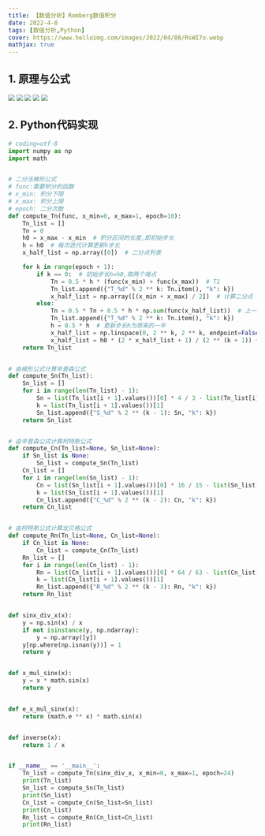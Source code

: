 ```yaml
---
title: 【数值分析】Romberg数值积分
date: 2022-4-8
tags: [数值分析,Python]
cover: https://www.helloimg.com/images/2022/04/08/RsWI7o.webp
mathjax: true
---
```




## 1. 原理与公式

<img src="https://www.helloimg.com/images/2022/04/08/RsWWn5.png" style="zoom: 80%;" />

<img src="https://www.helloimg.com/images/2022/04/08/RsWcBm.png" style="zoom:80%;" />

<img src="https://www.helloimg.com/images/2022/04/08/RsWvvc.png" style="zoom:80%;" />

<img src="https://www.helloimg.com/images/2022/04/08/RsWNer.png" style="zoom:80%;" />

<img src="https://www.helloimg.com/images/2022/04/08/RsWQTT.png" style="zoom:80%;" />

## 2. Python代码实现

```python
# coding=utf-8
import numpy as np
import math


# 二分法梯形公式
# func:需要积分的函数
# x_min: 积分下限
# x_max: 积分上限
# epoch: 二分次数
def compute_Tn(func, x_min=0, x_max=1, epoch=10):
    Tn_list = []
    Tn = 0
    h0 = x_max - x_min  # 积分区间的长度,即初始步长
    h = h0  # 每次迭代计算更新h步长
    x_half_list = np.array([0])  # 二分点列表

    for k in range(epoch + 1):
        if k == 0:  # 初始步长h=h0,取两个端点
            Tn = 0.5 * h * (func(x_min) + func(x_max))  # T1
            Tn_list.append({"T_%d" % 2 ** k: Tn.item(), "k": k})
            x_half_list = np.array([(x_min + x_max) / 2])  # 计算二分点
        else:
            Tn = 0.5 * Tn + 0.5 * h * np.sum(func(x_half_list))  # 上一轮的T2n = 0.5*Tn + 0.5*h*二分点处的函数值之和
            Tn_list.append({"T_%d" % 2 ** k: Tn.item(), "k": k})
            h = 0.5 * h  # 更新步长h为原来的一半
            x_half_list = np.linspace(0, 2 ** k, 2 ** k, endpoint=False)  # 计算下一轮所需的二分点，一共有2^k个点,0,1,2,...2^k-1
            x_half_list = h0 * (2 * x_half_list + 1) / (2 ** (k + 1)) + x_min  # X_(k+1/2)=a + (b-a)*(2n+1)/2^(k+1)
    return Tn_list


# 由梯形公式计算辛普森公式
def compute_Sn(Tn_list):
    Sn_list = []
    for i in range(len(Tn_list) - 1):
        Sn = list(Tn_list[i + 1].values())[0] * 4 / 3 - list(Tn_list[i].values())[0] / 3
        k = list(Tn_list[i + 1].values())[1]
        Sn_list.append({"S_%d" % 2 ** (k - 1): Sn, "k": k})
    return Sn_list


# 由辛普森公式计算柯特斯公式
def compute_Cn(Tn_list=None, Sn_list=None):
    if Sn_list is None:
        Sn_list = compute_Sn(Tn_list)
    Cn_list = []
    for i in range(len(Sn_list) - 1):
        Cn = list(Sn_list[i + 1].values())[0] * 16 / 15 - list(Sn_list[i].values())[0] / 15
        k = list(Sn_list[i + 1].values())[1]
        Cn_list.append({"C_%d" % 2 ** (k - 2): Cn, "k": k})
    return Cn_list


# 由柯特斯公式计算龙贝格公式
def compute_Rn(Tn_list=None, Cn_list=None):
    if Cn_list is None:
        Cn_list = compute_Cn(Tn_list)
    Rn_list = []
    for i in range(len(Cn_list) - 1):
        Rn = list(Cn_list[i + 1].values())[0] * 64 / 63 - list(Cn_list[i].values())[0] / 63
        k = list(Cn_list[i + 1].values())[1]
        Rn_list.append({"R_%d" % 2 ** (k - 3): Rn, "k": k})
    return Rn_list


def sinx_div_x(x):
    y = np.sin(x) / x
    if not isinstance(y, np.ndarray):
        y = np.array([y])
    y[np.where(np.isnan(y))] = 1
    return y


def x_mul_sinx(x):
    y = x * math.sin(x)
    return y


def e_x_mul_sinx(x):
    return (math.e ** x) * math.sin(x)


def inverse(x):
    return 1 / x


if __name__ == '__main__':
    Tn_list = compute_Tn(sinx_div_x, x_min=0, x_max=1, epoch=24)
    print(Tn_list)
    Sn_list = compute_Sn(Tn_list)
    print(Sn_list)
    Cn_list = compute_Cn(Sn_list=Sn_list)
    print(Cn_list)
    Rn_list = compute_Rn(Cn_list=Cn_list)
    print(Rn_list)

```

